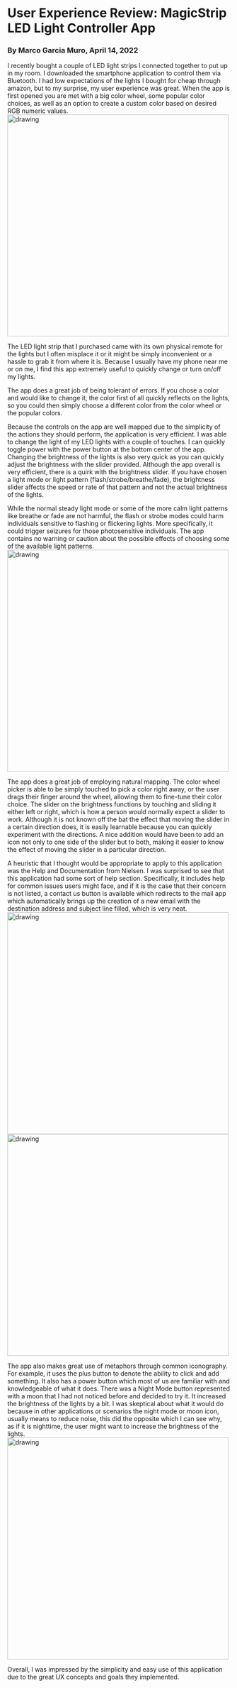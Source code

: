 # User Experience Review: MagicStrip LED Light Controller App
### By Marco Garcia Muro, April 14, 2022

I recently bought a couple of LED light strips I connected together to put up in my room. I downloaded the smartphone application to control them via Bluetooth. I had low expectations of the lights I bought for cheap through amazon, but to my surprise, my user experience was great.
When the app is first opened you are met with a big color wheel, some popular color choices, as well as an option to create a custom color based on desired RGB numeric values.
<img src="https://user-images.githubusercontent.com/42755486/163661992-a4f12ec4-99c8-43ec-8e56-57837e297ea9.PNG" alt="drawing" width="500"/>
<!-- ![IMG-0832](https://user-images.githubusercontent.com/42755486/163661992-a4f12ec4-99c8-43ec-8e56-57837e297ea9.PNG) -->

The LED light strip that I purchased came with its own physical remote for the lights but I often misplace it or it might be simply inconvenient or a hassle to grab it from where it is. Because I usually have my phone near me or on me, I find this app extremely useful to quickly change or turn on/off my lights.

The app does a great job of being tolerant of errors. If you chose a color and would like to change it, the color first of all quickly reflects on the lights, so you could then simply choose a different color from the color wheel or the popular colors.


Because the controls on the app are well mapped due to the simplicity of the actions they should perform, the application is very efficient. I was able to change the light of my LED lights with a couple of touches. I can quickly toggle power with the power button at the bottom center of the app. Changing the brightness of the lights is also very quick as you can quickly adjust the brightness with the slider provided. Although the app overall is very efficient, there is a quirk with the brightness slider. If you have chosen a light mode or light pattern (flash/strobe/breathe/fade), the brightness slider affects the speed or rate of that pattern and not the actual brightness of the lights.  

While the normal steady light mode or some of the more calm light patterns like breathe or fade are not harmful, the flash or strobe modes could harm individuals sensitive to flashing or flickering lights. More specifically, it could trigger seizures for those photosensitive individuals. The app contains no warning or caution about the possible effects of choosing some of the available light patterns. 
<img src="https://user-images.githubusercontent.com/42755486/163662145-e28f07aa-e24a-4598-8b6d-3e2514583c1e.PNG" alt="drawing" width="500"/>

<!-- ![IMG-0834](https://user-images.githubusercontent.com/42755486/163662145-e28f07aa-e24a-4598-8b6d-3e2514583c1e.PNG) -->

The app does a great job of employing natural mapping. The color wheel picker is able to be simply touched to pick a color right away, or the user drags their finger around the wheel, allowing them to fine-tune their color choice. The slider on the brightness functions by touching and sliding it either left or right, which is how a person would normally expect a slider to work. Although it is not known off the bat the effect that moving the slider in a certain direction does, it is easily learnable because you can quickly experiment with the directions. A nice addition would have been to add an icon not only to one side of the slider but to both, making it easier to know the effect of moving the slider in a particular direction. 

A heuristic that I thought would be appropriate to apply to this application was the Help and Documentation from Nielsen. I was surprised to see that this application had some sort of help section. Specifically, it includes help for common issues users might face, and if it is the case that their concern is not listed, a contact us button is available which redirects to the mail app which automatically brings up the creation of a new email with the destination address and subject line filled, which is very neat. 
<img src="https://user-images.githubusercontent.com/42755486/163662119-4f9c1d9c-6598-4943-92c1-8c66da2d2438.PNG" alt="drawing" width="500"/>
<img src="https://user-images.githubusercontent.com/42755486/163662123-57ba1767-c378-4565-a3e9-858542c149f5.PNG" alt="drawing" width="500"/>

<!-- ![IMG-0837](https://user-images.githubusercontent.com/42755486/163662119-4f9c1d9c-6598-4943-92c1-8c66da2d2438.PNG)
![IMG-0836](https://user-images.githubusercontent.com/42755486/163662123-57ba1767-c378-4565-a3e9-858542c149f5.PNG) -->


The app also makes great use of metaphors through common iconography. For example, it uses the plus button to denote the ability to click and add something. It also has a power button which most of us are familiar with and knowledgeable of what it does. There was a Night Mode button represented with a moon that I had not noticed before and decided to try it. It increased the brightness of the lights by a bit. I was skeptical about what it would do because in other applications or scenarios the night mode or moon icon, usually means to reduce noise, this did the opposite which I can see why, as if it is nighttime, the user might want to increase the brightness of the lights. 
<img src="https://user-images.githubusercontent.com/42755486/163662092-b8b98cad-343f-41d7-90dd-1e220daae96b.PNG" alt="drawing" width="500"/>

<!-- ![IMG-0835](https://user-images.githubusercontent.com/42755486/163662092-b8b98cad-343f-41d7-90dd-1e220daae96b.PNG) -->
Overall, I was impressed by the simplicity and easy use of this application due to the great UX concepts and goals they implemented.
